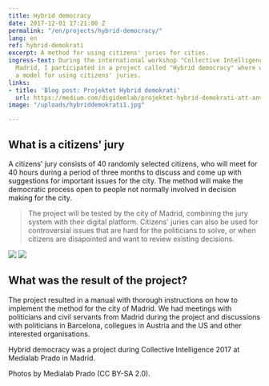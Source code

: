 ```yaml
---
title: Hybrid democracy
date: 2017-12-01 17:21:00 Z
permalink: "/en/projects/hybrid-democracy/"
lang: en
ref: hybrid-demokrati
excerpt: A method for using citizens' juries for cities.
ingress-text: During the international workshop "Collective Intelligence 2017" in
  Madrid, I participated in a project called "Hybrid democracy" where we worked on
  a model for using citizens' juries.
links:
- title: 'Blog post: Projektet Hybrid demokrati'
  url: https://medium.com/digidemlab/projektet-hybrid-demokrati-att-anv%C3%A4nda-sig-av-medborgarjurys-38f27e069022
image: "/uploads/hybriddemokrati1.jpg"

---
```


## What is a citizens' jury
A citizens' jury consists of 40 randomly selected citizens, who will meet for 40 hours during a period of three months to discuss and come up with suggestions for important issues for the city. The method will make the democratic process open to people not normally involved in decision making for the city.

> The project will be tested by the city of Madrid, combining the jury system with their digital platform. Citizens' juries can also be used for controversial issues that are hard for the politicians to solve, or when citizens are disapointed and want to review existing decisions.

![](/uploads/hybriddemokrati.jpg) ![](/uploads/hybriddemokrati2.jpg)

## What was the result of the project?
The project resulted in a manual with thorough instructions on how to implement the method for the city of Madrid. We had meetings with politicians and civil servants from Madrid during the project and discussions with politicians in Barcelona, collegues in Austria and the US and other interested organisations.

Hybrid democracy was a project during Collective Intelligence 2017 at Medialab Prado in Madrid.

Photos by Medialab Prado (CC BY-SA 2.0).
